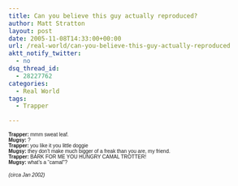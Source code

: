```yaml
---
title: Can you believe this guy actually reproduced?
author: Matt Stratton
layout: post
date: 2005-11-08T14:33:00+00:00
url: /real-world/can-you-believe-this-guy-actually-reproduced
aktt_notify_twitter:
  - no
dsq_thread_id:
  - 28227762
categories:
  - Real World
tags:
  - Trapper

---
```

<span style="font-family: Arial,Helvetica,Geneva,Swiss,SunSans-Regular; font-size: x-small;"><strong> Trapper:</strong> mmm sweat leaf.<br /> <strong>Mugsy:</strong> ?<br /> <strong>Trapper:</strong> you like it you little doggie<br /> <strong>Mugsy:</strong> they don&#8217;t make much bigger of a freak than you are, my friend.<br /> <strong>Trapper:</strong> BARK FOR ME YOU HUNGRY CAMAL TROTTER!<br /> <strong>Mugsy:</strong> what&#8217;s a &#8220;camal&#8221;?</span>

<span style="font-family: Arial,Helvetica,Geneva,Swiss,SunSans-Regular; font-size: x-small;"><em>(circa Jan 2002)</em><br /> </span>